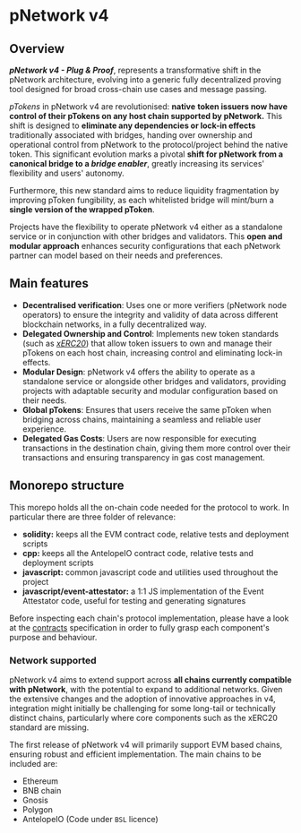 # pNetwork v4

## Overview

**_pNetwork v4 - Plug & Proof_**, represents a transformative shift in the pNetwork architecture, evolving into a generic fully decentralized proving tool designed for broad cross-chain use cases and message passing.

_pTokens_ in pNetwork v4 are revolutionised: **native** **token issuers now have control of their pTokens on any host chain supported by pNetwork.**
This shift is designed to **eliminate any dependencies or lock-in effects** traditionally associated with bridges, handing over ownership and operational control from pNetwork to the protocol/project behind the native token.
This significant evolution marks a pivotal **shift for pNetwork from a canonical bridge to a _bridge enabler_**, greatly increasing its services' flexibility and users' autonomy.

Furthermore, this new standard aims to reduce liquidity fragmentation by improving pToken fungibility, as each whitelisted bridge will mint/burn a **single version of the wrapped pToken**.

Projects have the flexibility to operate pNetwork v4 either as a standalone service or in conjunction with other bridges and validators. This **open and modular approach** enhances security configurations that each pNetwork partner can model based on their needs and preferences.

## Main features

- **Decentralised verification**: Uses one or more verifiers (pNetwork node operators) to ensure the integrity and validity of data across different blockchain networks, in a fully decentralized way.
- **Delegated Ownership and Control**: Implements new token standards (such as [_xERC20_](https://www.xerc20.com/)) that allow token issuers to own and manage their pTokens on each host chain, increasing control and eliminating lock-in effects.
- **Modular Design**: pNetwork v4 offers the ability to operate as a standalone service or alongside other bridges and validators, providing projects with adaptable security and modular configuration based on their needs.
- **Global pTokens**: Ensures that users receive the same pToken when bridging across chains, maintaining a seamless and reliable user experience.
- **Delegated Gas Costs**: Users are now responsible for executing transactions in the destination chain, giving them more control over their transactions and ensuring transparency in gas cost management.

## Monorepo structure

This morepo holds all the on-chain code needed for the protocol to work. In particular there are three folder of relevance:

- **solidity:** keeps all the EVM contract code, relative tests and deployment scripts
- **cpp:** keeps all the AntelopeIO contract code, relative tests and deployment scripts
- **javascript:** common javascript code and utilities used throughout the project
- **javascript/event-attestator:** a 1:1 JS implementation of the Event Attestator code, useful for testing and generating signatures

Before inspecting each chain's protocol implementation, please have a look at the [contracts](./docs/contracts-spec.md) specification in
order to fully grasp each component's purpose and behaviour.

### Network supported

pNetwork v4 aims to extend support across **all chains currently compatible with pNetwork**, with the potential to expand to additional networks. Given the extensive changes and the adoption of innovative approaches in v4, integration might initially be challenging for some long-tail or technically distinct chains, particularly where core components such as the xERC20 standard are missing.

The first release of pNetwork v4 will primarily support EVM based chains, ensuring robust and efficient implementation. The main chains to be included are:

- Ethereum
- BNB chain
- Gnosis
- Polygon
- AntelopeIO (Code under `BSL` licence)
